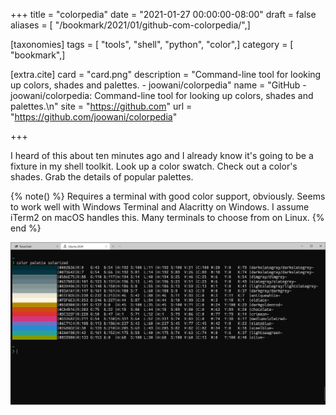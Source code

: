 +++
title = "colorpedia"
date = "2021-01-27 00:00:00-08:00"
draft = false
aliases = [ "/bookmark/2021/01/github-com-colorpedia/",]

[taxonomies]
tags = [ "tools", "shell", "python", "color",]
category = [ "bookmark",]

[extra.cite]
card = "card.png"
description = "Command-line tool for looking up colors, shades and palettes. - joowani/colorpedia"
name = "GitHub - joowani/colorpedia: Command-line tool for looking up colors, shades and palettes.\n"
site = "https://github.com"
url = "https://github.com/joowani/colorpedia"

+++

I heard of this about ten minutes ago and I already know it's going to be a fixture in my shell
toolkit. Look up a color swatch. Check out a color's shades. Grab the details of popular palettes.

{% note() %}
Requires a terminal with good color support, obviously. Seems to work well with Windows Terminal and
Alacritty on Windows. I assume iTerm2 on macOS handles this. Many terminals to choose from on Linux.
{% end %}

![Screenshot color command](color-palette-solarized.png "Screenshot of `color palette solarized`")
